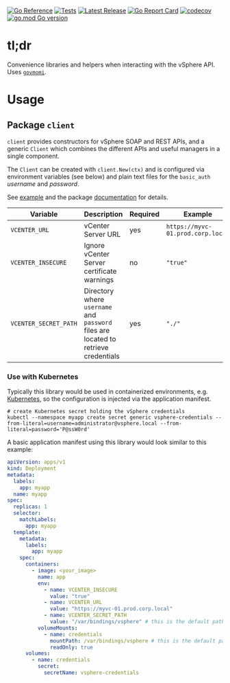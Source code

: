 [![Go Reference](https://pkg.go.dev/badge/github.com/embano1/vsphere.svg)](https://pkg.go.dev/github.com/embano1/vsphere)
[![Tests](https://github.com/embano1/vsphere/actions/workflows/tests.yaml/badge.svg)](https://github.com/embano1/vsphere/actions/workflows/tests.yaml)
[![Latest Release](https://img.shields.io/github/release/embano1/vsphere.svg?logo=github&style=flat-square)](https://github.com/embano1/vsphere/releases/latest)
[![Go Report Card](https://goreportcard.com/badge/github.com/embano1/vsphere)](https://goreportcard.com/report/github.com/embano1/vsphere)
[![codecov](https://codecov.io/gh/embano1/vsphere/branch/main/graph/badge.svg?token=TC7MW723JO)](https://codecov.io/gh/embano1/vsphere)
[![go.mod Go version](https://img.shields.io/github/go-mod/go-version/embano1/vsphere)](https://github.com/embano1/vsphere)



# tl;dr

Convenience libraries and helpers when interacting with the vSphere API. Uses
[`govmomi`](https://github.com/vmware/govmomi/).

# Usage

## Package `client`

`client` provides constructors for vSphere SOAP and REST APIs, and a generic
`Client` which combines the different APIs and useful managers in a single
component. 

The `Client` can be created with `client.New(ctx)` and is configured via
environment variables (see below) and plain text files for the `basic_auth` *username*
and *password*.

See [example](example/) and the package
[documentation](https://pkg.go.dev/github.com/embano1/vsphere) for details.


| Variable              | Description                                                                         | Required | Example                           | Default   |
|-----------------------|-------------------------------------------------------------------------------------|----------|-----------------------------------|-----------|
| `VCENTER_URL`         | vCenter Server URL                                                                  | yes      | `https://myvc-01.prod.corp.local` | `""`      |
| `VCENTER_INSECURE`    | Ignore vCenter Server certificate warnings                                          | no       | `"true"`                          | `"false"` |
| `VCENTER_SECRET_PATH` | Directory where `username` and `password` files are located to retrieve credentials | yes      | `"./"`           | `"/var/bindings/vsphere"`   |

### Use with Kubernetes

Typically this library would be used in containerized environments, e.g.
[Kubernetes](https://kubernetes.io/), so the configuration is injected via the
application manifest.

```console
# create Kubernetes secret holding the vSphere credentials
kubectl --namespace myapp create secret generic vsphere-credentials --from-literal=username=administrator@vsphere.local --from-literal=password='P@ssW0rd'
```

A basic application manifest using this library would look similar to this example:

```yaml
apiVersion: apps/v1
kind: Deployment
metadata:
  labels:
    app: myapp
  name: myapp
spec:
  replicas: 1
  selector:
    matchLabels:
      app: myapp
  template:
    metadata:
      labels:
        app: myapp
    spec:
      containers:
        - image: <your_image>
          name: app
          env:
            - name: VCENTER_INSECURE
              value: "true"
            - name: VCENTER_URL
              value: "https://myvc-01.prod.corp.local"
            - name: VCENTER_SECRET_PATH
              value: "/var/bindings/vsphere" # this is the default path
          volumeMounts:
            - name: credentials
              mountPath: /var/bindings/vsphere # this is the default path
              readOnly: true
      volumes:
        - name: credentials
          secret:
            secretName: vsphere-credentials
```
